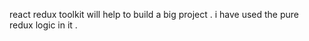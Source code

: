 

react redux toolkit  will help to build a big project . i have used the pure redux logic in it . 
